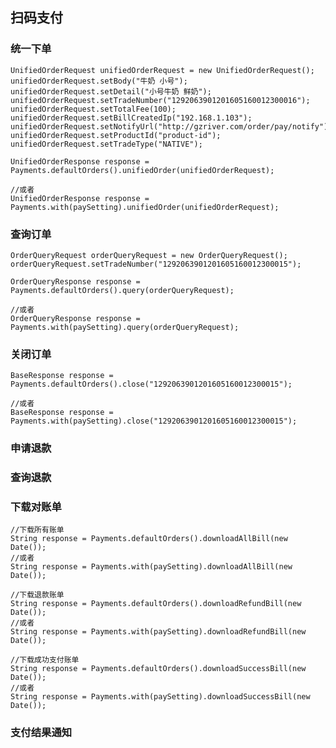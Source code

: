 ## 扫码支付

### 统一下单

	UnifiedOrderRequest unifiedOrderRequest = new UnifiedOrderRequest();
	unifiedOrderRequest.setBody("牛奶 小号");
	unifiedOrderRequest.setDetail("小号牛奶 鲜奶");
	unifiedOrderRequest.setTradeNumber("1292063901201605160012300016");
	unifiedOrderRequest.setTotalFee(100);
	unifiedOrderRequest.setBillCreatedIp("192.168.1.103");
	unifiedOrderRequest.setNotifyUrl("http://gzriver.com/order/pay/notify");
	unifiedOrderRequest.setProductId("product-id");
	unifiedOrderRequest.setTradeType("NATIVE");

	UnifiedOrderResponse response = Payments.defaultOrders().unifiedOrder(unifiedOrderRequest);
	
	//或者
	UnifiedOrderResponse response = Payments.with(paySetting).unifiedOrder(unifiedOrderRequest);

### 查询订单

	OrderQueryRequest orderQueryRequest = new OrderQueryRequest();
	orderQueryRequest.setTradeNumber("1292063901201605160012300015");

	OrderQueryResponse response = Payments.defaultOrders().query(orderQueryRequest);
	
	//或者
	OrderQueryResponse response = Payments.with(paySetting).query(orderQueryRequest);

### 关闭订单

    BaseResponse response = Payments.defaultOrders().close("1292063901201605160012300015");
	
	//或者
    BaseResponse response = Payments.with(paySetting).close("1292063901201605160012300015");
	
### 申请退款

### 查询退款

### 下载对账单
	//下载所有账单
    String response = Payments.defaultOrders().downloadAllBill(new Date());
	//或者
	String response = Payments.with(paySetting).downloadAllBill(new Date());

	//下载退款账单
    String response = Payments.defaultOrders().downloadRefundBill(new Date());
	//或者
	String response = Payments.with(paySetting).downloadRefundBill(new Date());
	
	//下载成功支付账单
    String response = Payments.defaultOrders().downloadSuccessBill(new Date());
	//或者
	String response = Payments.with(paySetting).downloadSuccessBill(new Date());
	
### 支付结果通知


